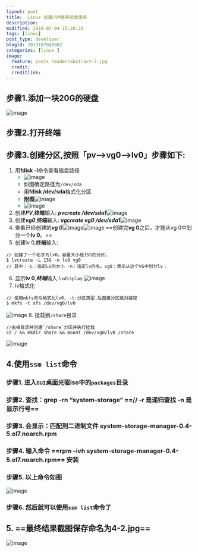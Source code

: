 ```yaml
---
layout: post
title:  Linux 创建LVM卷并挂载使用
description:
modified: 2019-07-04 15:20:20
tags: [linux]
post_type: developer
blogid: 2019107040002
categories: [linux ]
image:
  feature: posts_header/abstract-7.jpg
  credit:
  creditlink:
---
```

## 步骤1.添加一块20G的硬盘
![image](https://vgy.me/5GP2ot.gif)
## 步骤2.打开终端
## 步骤3.创建分区,按照「pv-->vg0-->lv0」步骤如下:
1. 用**fdisk -l**命令查看磁盘路径
   - ![image](https://vgy.me/MIN7P0.png)
   - 如图确定路径为`/dev/sda`
   - 用**fdisk /dev/sda**格式化分区
   - **附图**![image](https://vgy.me/CugEPk.png)
   - ![image](https://vgy.me/Oas7YU.png)
 2. 创建***PV***,**终端**输入:
    ***pvcreate /dev/sda1***![image](https://vgy.me/vA33TN.png)
 3. 创建***vg0***,**终端**输入:
    ***vgcreate vg0 /dev/sda1***![image](https://vgy.me/fqVVHd.png)
 4. 查看已经创建的***vg 0***![image](https://vgy.me/y5sZbV.png)![image](https://vgy.me/Hjdz0S.png)
==创建完**vg 0**之后，才能从vg 0中划分一个**lv 0**。==
5. 创建lv 0,**终端**输入:
```
// 创建了一个名字为lv0，容量大小是15G的分区，
$ lvcreate -L 15G -n lv0 vg0
// 其中：-L：指定LV的大小 -n：指定lv的名。vg0：表示从这个VG中划分lv；
```
6. 显示**lv 0**,***终端***输入:`lvdisplay`
![image](https://vgy.me/kl0iAi.png)
7. lv格式化
```
// 使用mkfs命令格式化lv0, -t:分区类型.后面接分区绝对路径
$ mkfs -t xfs /dev/vg0/lv0
```
![image](https://vgy.me/ZV6agv.png)
8. 挂载到`/share`目录
```
//去根目录并创建`/share`分区并执行挂载
cd / && mkdir share && mount /dev/vg0/lv0 /share
```
![image](https://vgy.me/lOog5j.png)

## 4.使用`ssm list`命令
### 步骤1.	进入`GUI`桌面光驱iso中的`packages`目录
### 步骤2.	查找：grep  -rn “system-storage”   ==// -r 是递归查找 -n 是显示行号==
### 步骤3.	会显示：匹配到二进制文件 system-storage-manager-0.4-5.el7.noarch.rpm
### 步骤4.	输入命令 ==rpm –ivh system-storage-manager-0.4-5.el7.noarch.rpm== 安装
### 步骤5. **以上命令如图**
![image](https://vgy.me/BKsQIv.png)
### 步骤6. 然后就可以使用`ssm list`命令了
## 5. ==最终结果截图保存命名为4-2.jpg==
![image](https://vgy.me/bhs0RC.png)
